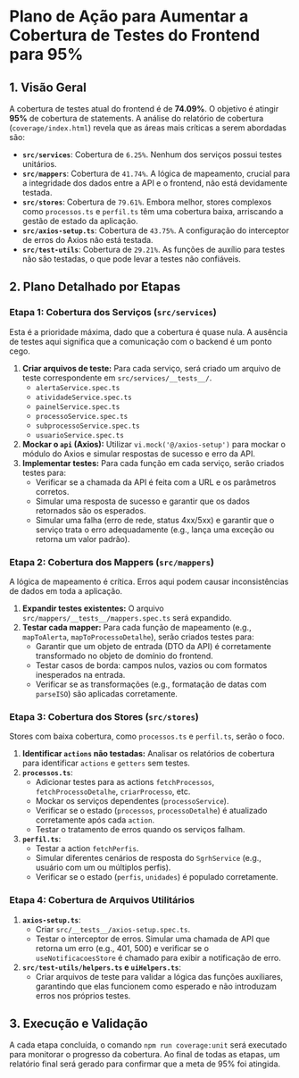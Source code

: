 # Plano de Ação para Aumentar a Cobertura de Testes do Frontend para 95%

## 1. Visão Geral

A cobertura de testes atual do frontend é de **74.09%**. O objetivo é atingir **95%** de cobertura de statements. A análise do relatório de cobertura (`coverage/index.html`) revela que as áreas mais críticas a serem abordadas são:

- **`src/services`**: Cobertura de `6.25%`. Nenhum dos serviços possui testes unitários.
- **`src/mappers`**: Cobertura de `41.74%`. A lógica de mapeamento, crucial para a integridade dos dados entre a API e o frontend, não está devidamente testada.
- **`src/stores`**: Cobertura de `79.61%`. Embora melhor, stores complexos como `processos.ts` e `perfil.ts` têm uma cobertura baixa, arriscando a gestão de estado da aplicação.
- **`src/axios-setup.ts`**: Cobertura de `43.75%`. A configuração do interceptor de erros do Axios não está testada.
- **`src/test-utils`**: Cobertura de `29.21%`. As funções de auxílio para testes não são testadas, o que pode levar a testes não confiáveis.

## 2. Plano Detalhado por Etapas

### Etapa 1: Cobertura dos Serviços (`src/services`)

Esta é a prioridade máxima, dado que a cobertura é quase nula. A ausência de testes aqui significa que a comunicação com o backend é um ponto cego.

1.  **Criar arquivos de teste:** Para cada serviço, será criado um arquivo de teste correspondente em `src/services/__tests__/`.
    - `alertaService.spec.ts`
    - `atividadeService.spec.ts`
    - `painelService.spec.ts`
    - `processoService.spec.ts`
    - `subprocessoService.spec.ts`
    - `usuarioService.spec.ts`
2.  **Mockar o `api` (Axios):** Utilizar `vi.mock('@/axios-setup')` para mockar o módulo do Axios e simular respostas de sucesso e erro da API.
3.  **Implementar testes:** Para cada função em cada serviço, serão criados testes para:
    - Verificar se a chamada da API é feita com a URL e os parâmetros corretos.
    - Simular uma resposta de sucesso e garantir que os dados retornados são os esperados.
    - Simular uma falha (erro de rede, status 4xx/5xx) e garantir que o serviço trata o erro adequadamente (e.g., lança uma exceção ou retorna um valor padrão).

### Etapa 2: Cobertura dos Mappers (`src/mappers`)

A lógica de mapeamento é crítica. Erros aqui podem causar inconsistências de dados em toda a aplicação.

1.  **Expandir testes existentes:** O arquivo `src/mappers/__tests__/mappers.spec.ts` será expandido.
2.  **Testar cada mapper:** Para cada função de mapeamento (e.g., `mapToAlerta`, `mapToProcessoDetalhe`), serão criados testes para:
    - Garantir que um objeto de entrada (DTO da API) é corretamente transformado no objeto de domínio do frontend.
    - Testar casos de borda: campos nulos, vazios ou com formatos inesperados na entrada.
    - Verificar se as transformações (e.g., formatação de datas com `parseISO`) são aplicadas corretamente.

### Etapa 3: Cobertura dos Stores (`src/stores`)

Stores com baixa cobertura, como `processos.ts` e `perfil.ts`, serão o foco.

1.  **Identificar `actions` não testadas:** Analisar os relatórios de cobertura para identificar `actions` e `getters` sem testes.
2.  **`processos.ts`**:
    - Adicionar testes para as actions `fetchProcessos`, `fetchProcessoDetalhe`, `criarProcesso`, etc.
    - Mockar os serviços dependentes (`processoService`).
    - Verificar se o estado (`processos`, `processoDetalhe`) é atualizado corretamente após cada `action`.
    - Testar o tratamento de erros quando os serviços falham.
3.  **`perfil.ts`**:
    - Testar a action `fetchPerfis`.
    - Simular diferentes cenários de resposta do `SgrhService` (e.g., usuário com um ou múltiplos perfis).
    - Verificar se o estado (`perfis`, `unidades`) é populado corretamente.

### Etapa 4: Cobertura de Arquivos Utilitários

1.  **`axios-setup.ts`**:
    - Criar `src/__tests__/axios-setup.spec.ts`.
    - Testar o interceptor de erros. Simular uma chamada de API que retorna um erro (e.g., 401, 500) e verificar se o `useNotificacoesStore` é chamado para exibir a notificação de erro.
2.  **`src/test-utils/helpers.ts` e `uiHelpers.ts`**:
    - Criar arquivos de teste para validar a lógica das funções auxiliares, garantindo que elas funcionem como esperado e não introduzam erros nos próprios testes.

## 3. Execução e Validação

A cada etapa concluída, o comando `npm run coverage:unit` será executado para monitorar o progresso da cobertura. Ao final de todas as etapas, um relatório final será gerado para confirmar que a meta de 95% foi atingida.